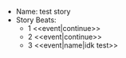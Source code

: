 * Name: test story
* Story Beats:
	* 1 <<event|continue>>
	* 2 <<event|continue>>
	* 3  <<event|name|idk test>>